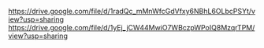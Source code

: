https://drive.google.com/file/d/1radQc_mMnWfcGdVfxy6NBhL6OLbcPSYt/view?usp=sharing
https://drive.google.com/file/d/1yEj_jCW44MwiO7WBczpWPoIQ8MzqrTPM/view?usp=sharing
